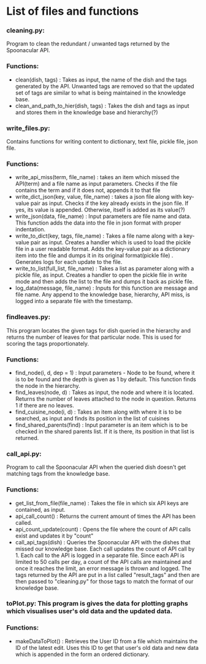 # List of files and functions

### cleaning\.py:
Program to clean the redundant / unwanted tags returned by the Spoonacular API\.

### Functions:
- clean\(dish, tags\)  : Takes as input, the name of the dish and the tags generated by the API\. Unwanted tags are removed so that the updated set of tags are similar to what is being maintained in the knowledge base\.
- clean\_and\_path\_to\_hier\(dish, tags\)  : Takes the dish and tags as input and stores them in the knowledge base and hierarchy\(?\)

### write\_files\.py:
Contains functions for writing content to dictionary, text file, pickle file, json file\.

### Functions:
- write\_api\_miss\(term, file\_name\)  : takes an item which missed the API\(term\)  and a file name as input parameters\. Checks if the file contains the term and if it does not, appends it to that file
- write\_dict\_json\(key, value, file\_name\)  : takes a json file along with key\-value pair as input\. Checks if the key already exists in the json file\. If yes, its value is appended\. Otherwise, itself is added as its value\(?\) 
- write\_json\(data, file\_name\)  : Input parameters are file name and data\. This function adds the data into the file in json format with proper indentation\.
- write\_to\_dict\(key, tags, file\_name\)  : Takes a file name along with a key\-value pair as input\. Creates a handler which is used to load the pickle file in a user readable format\. Adds the key\-value pair as a dictionary item into the file and dumps it in its original format\(pickle file\) \. Generates logs for each update to the file\.
- write\_to\_list\(full\_list, file\_name\)  : Takes a list as parameter along with a pickle file, as input\. Creates a handler to open the pickle file in write mode and then adds the list to the file and dumps it back as pickle file\.
- log\_data\(message, file\_name\) : Inputs for this function are message and file name\. Any append to the knowledge base, hierarchy, API miss, is logged into a separate file with the timestamp\.

### findleaves\.py:
This program locates the given tags for dish queried in the hierarchy and returns the number of leaves for that particular node\. This is used for scoring the tags proportionately\.

### Functions:
- find\_node\(i, d, dep = 1\) : Input parameters - Node to be found, where it is to be found and the depth is given as 1 by default\. This function finds the node in the hierarchy\.
- find\_leaves\(node, d\) : Takes as input, the node and where it is located\. Returns the number of leaves attached to the node in question\. Returns 1 if there are no leaves\.
- find\_cuisine\_node\(i, d\) : Takes an item along with where it is to be searched, as input and finds its position in the list of cuisines
- find\_shared\_parents\(find\) : Input parameter is an item which is to be checked in the shared parents list\. If it is there, its position in that list is returned\.

### call\_api\.py:
Program to call the Spoonacular API when the queried dish doesn't get matching tags from the knowledge base\.

### Functions:
- get\_list\_from\_file\(file\_name\) : Takes the file in which six API keys are contained, as input.
- api\_call\_count\(\) : Returns the current amount of times the API has been called.
- api\_count\_update\(count\) : Opens the file where the count of API calls exist and updates it by "count"
- call\_api\_tags\(dish\) : Queries the Spoonacular API with the dishes that missed our knowledge base. Each call updates the count of API call by 1. Each call to the API is logged in a separate file. Since each API is limited to 50 calls per day, a count of the API calls are maintained and once it reaches the limit, an error message is thrown and logged. The tags returned by the API are put in a list called "result\_tags" and then are then passed to "cleaning\.py" for those tags to match the format of our knowledge base.

### toPlot\.py: This program is gives the data for plotting graphs which visualises user's old data and the updated data.

### Functions:
- makeDataToPlot\(\) : Retrieves the User ID from a file which maintains the ID of the latest edit. Uses this ID to get that user's old data and new data which is appended in the form an ordered dictionary.